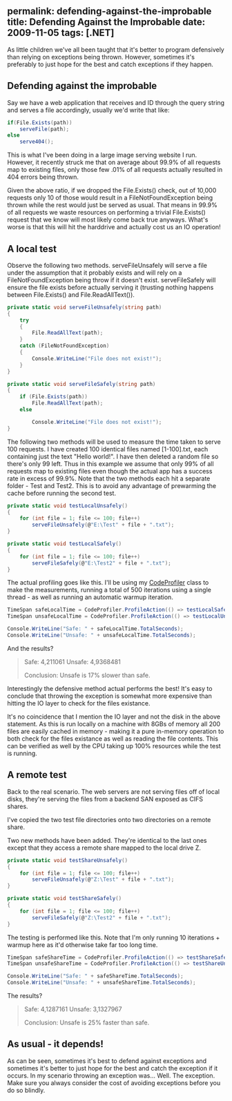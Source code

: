 permalink: defending-against-the-improbable
title: Defending Against the Improbable
date: 2009-11-05
tags: [.NET]
---
As little children we've all been taught that it's better to program defensively than relying on exceptions being thrown. However, sometimes it's preferably to just hope for the best and catch exceptions if they happen.

<!-- more -->

## Defending against the improbable

Say we have a web application that receives and ID through the query string and serves a file accordingly, usually we'd write that like:

```csharp
if(File.Exists(path))
    serveFile(path);
else
    serve404();
```

This is what I've been doing in a large image serving website I run. However, it recently struck me that on average about 99.9% of all requests map to existing files, only those few .01% of all requests actually resulted in 404 errors being thrown.

Given the above ratio, if we dropped the File.Exists() check, out of 10,000 requests only 10 of those would result in a FileNotFoundException being thrown while the rest would just be served as usual. That means in 99.9% of all requests we waste resources on performing a trivial File.Exists() request that we know will most likely come back true anyways. What's worse is that this will hit the harddrive and actually cost us an IO operation!

## A local test

Observe the following two methods. serveFileUnsafely will serve a file under the assumption that it probably exists and will rely on a FileNotFoundException being throw if it doesn't exist. serveFileSafely will ensure the file exists before actually serving it (trusting nothing happens between File.Exists() and File.ReadAllText()).

```csharp
private static void serveFileUnsafely(string path)
{
    try
    {
        File.ReadAllText(path);
    }
    catch (FileNotFoundException)
    {
        Console.WriteLine("File does not exist!");
    }
}

private static void serveFileSafely(string path)
{
    if (File.Exists(path))
        File.ReadAllText(path);
    else

        Console.WriteLine("File does not exist!");
}
```

The following two methods will be used to measure the time taken to serve 100 requests. I have created 100 identical files named [1-100].txt, each containing just the text "Hello world!". I have then deleted a random file so there's only 99 left. Thus in this example we assume that only 99% of all requests map to existing files even though the actual app has a success rate in excess of 99.9%. Note that the two methods each hit a separate folder - Test and Test2. This is to avoid any advantage of prewarming the cache before running the second test.

```csharp
private static void testLocalUnsafely()
{
    for (int file = 1; file <= 100; file++)
        serveFileUnsafely(@"E:\Test" + file + ".txt");
}

private static void testLocalSafely()
{
    for (int file = 1; file <= 100; file++)
        serveFileSafely(@"E:\Test2" + file + ".txt");
}
```

The actual profiling goes like this. I'll be using my [CodeProfiler](http://www.improve.dk/blog/2008/04/16/profiling-code-the-easy-way) class to make the measurements, running a total of 500 iterations using a single thread - as well as running an automatic warmup iteration.

```csharp
TimeSpan safeLocalTime = CodeProfiler.ProfileAction(() => testLocalSafely(), 500, 1);
TimeSpan unsafeLocalTime = CodeProfiler.ProfileAction(() => testLocalUnsafely(), 500, 1);

Console.WriteLine("Safe: " + safeLocalTime.TotalSeconds);
Console.WriteLine("Unsafe: " + unsafeLocalTime.TotalSeconds);
```

And the results?

<blockquote>
Safe: 4,211061  
Unsafe: 4,9368481  
  
Conclusion: Unsafe is 17% slower than safe.
</blockquote>

Interestingly the defensive method actual performs the best! It's easy to conclude that throwing the exception is somewhat more expensive than hitting the IO layer to check for the files existance.

It's no coincidence that I mention the IO layer and not the disk in the above statement. As this is run locally on a machine with 8GBs of memory all 200 files are easily cached in memory - making it a pure in-memory operation to both check for the files existance as well as reading the file contents. This can be verified as well by the CPU taking up 100% resources while the test is running.

## A remote test

Back to the real scenario. The web servers are not serving files off of local disks, they're serving the files from a backend SAN exposed as CIFS shares.

I've copied the two test file directories onto two directories on a remote share.

Two new methods have been added. They're identical to the last ones except that they access a remote share mapped to the local drive Z.

```csharp
private static void testShareUnsafely()
{
    for (int file = 1; file <= 100; file++)
        serveFileUnsafely(@"Z:\Test" + file + ".txt");
}

private static void testShareSafely()
{
    for (int file = 1; file <= 100; file++)
        serveFileSafely(@"Z:\Test2" + file + ".txt");
}
```

The testing is performed like this. Note that I'm only running 10 iterations + warmup here as it'd otherwise take far too long time.

```csharp
TimeSpan safeShareTime = CodeProfiler.ProfileAction(() => testShareSafely(), 10, 1);
TimeSpan unsafeShareTime = CodeProfiler.ProfileAction(() => testShareUnsafely(), 10, 1);

Console.WriteLine("Safe: " + safeShareTime.TotalSeconds);
Console.WriteLine("Unsafe: " + unsafeShareTime.TotalSeconds);
```

The results?

<blockquote>
Safe: 4,1287161  
Unsafe: 3,1327967  
  
Conclusion: Unsafe is 25% faster than safe.
</blockquote>

## As usual - it depends!

As can be seen, sometimes it's best to defend against exceptions and sometimes it's better to just hope for the best and catch the exception if it occurs. In my scenario throwing an exception was... Well. The exception. Make sure you always consider the cost of avoiding exceptions before you do so blindly.
